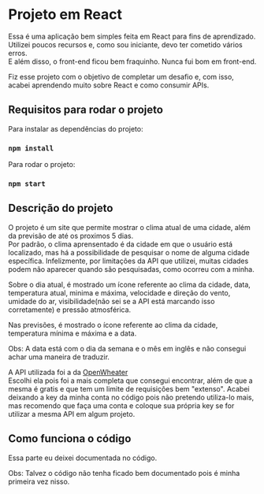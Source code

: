 # Projeto em React

Essa é uma aplicação bem simples feita em React para fins de aprendizado. <br>
Utilizei poucos recursos e, como sou iniciante, devo ter cometido vários erros. <br>
E além disso, o front-end ficou bem fraquinho. Nunca fui bom em front-end.

Fiz esse projeto com o objetivo de completar um desafio e, com isso, acabei aprendendo muito sobre React e como consumir APIs.


## Requisitos para rodar o projeto

Para instalar as dependências do projeto: 
### `npm install`

Para rodar o projeto:
### `npm start`

## Descrição do projeto

O projeto é um site que permite mostrar o clima atual de uma cidade, além da previsão de até os proximos 5 dias. <br>
Por padrão, o clima aprensentado é da cidade em que o usuário está localizado, mas há a possibilidade de pesquisar o nome de alguma cidade específica. Infelizmente, por limitações da API que utilizei, muitas cidades podem não aparecer quando são pesquisadas, como ocorreu com a minha.

Sobre o dia atual, é mostrado um ícone referente ao clima da cidade, data, temperatura atual, minima e máxima, velocidade e direção do vento, umidade do ar, visibilidade(não sei se a API está marcando isso corretamente) e pressão atmosférica. 

Nas previsões, é mostrado o ícone referente ao clima da cidade, temperatura mínima e máxima e a data.

Obs: A data está com o dia da semana e o mês em inglês e não consegui achar uma maneira de traduzir.

A API utilizada foi a da <a href="https://openweathermap.org/api">OpenWheater</a> <br>
Escolhi ela pois foi a mais completa que consegui encontrar, além de que a mesma é gratis e que tem um limite de requisições bem "extenso".
Acabei deixando a key da minha conta no código pois não pretendo utiliza-lo mais, mas recomendo que faça uma conta e coloque sua própria key se for utilizar a mesma API em algum projeto.

## Como funciona o código
Essa parte eu deixei documentada no código.

Obs: Talvez o código não tenha ficado bem documentado pois é minha primeira vez nisso.
